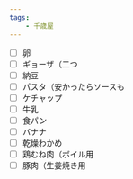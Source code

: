 ```yaml
---
tags:
    - 千歳屋
---
```


- [ ] 卵
- [ ] ギョーザ（二つ
- [ ] 納豆
- [ ] パスタ（安かったらソースも
- [ ] ケチャップ
- [ ] 牛乳
- [ ] 食パン
- [ ] バナナ
- [ ] 乾燥わかめ
- [ ] 鶏むね肉（ボイル用
- [ ] 豚肉（生姜焼き用